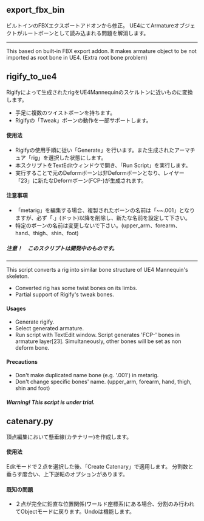 ## export_fbx_bin
ビルトインのFBXエクスポートアドオンから修正。
UE4にてArmatureオブジェクトがルートボーンとして読み込まれる問題を解消します。

***

This based on built-in FBX export addon.
It makes armature object to be not imported as root bone in UE4. (Extra root bone problem)

## rigify_to_ue4
Rigifyによって生成されたrigをUE4Mannequinのスケルトンに近いものに変換します。
* 手足に複数のツイストボーンを持ちます。
* Rigifyの「Tweak」ボーンの動作を一部サポートします。

#### 使用法
* Rigifyの使用手順に従い「Generate」を行います。また生成されたアーマチュア「rig」を選択した状態にします。
* 本スクリプトをTextEditウィンドウで開き、「Run Script」を実行します。
* 実行することで元のDeformボーンは非Deformボーンとなり、レイヤー「23」に新たなDeformボーン(FCP-)が生成されます。

#### 注意事項
* 「metarig」を編集する場合、複製されたボーンの名前は「~~.001」となりますが、必ず「.」(ドット)以降を削除し、新たな名前を設定して下さい。
* 特定のボーンの名前は変更しないで下さい。(upper_arm、forearm、hand、thigh、shin、foot)

##### 注意！　このスクリプトは開発中のものです。

***

This script converts a rig into similar bone structure of UE4 Mannequin's skeleton.
* Converted rig has some twist bones on its limbs.
* Partial support of Rigify's tweak bones.

#### Usages
* Generate rigify.
* Select generated armature.
* Run script with TextEdit window. Script generates 'FCP-' bones in armature layer[23]. Simultaneously, other bones will be set as non deform bone.

#### Precautions
* Don't make duplicated name bone (e.g. '.001') in metarig.
* Don't change specific bones' name. (upper_arm, forearm, hand, thigh, shin and foot)

##### Warning! This script is under trial.

## catenary.py
頂点編集において懸垂線(カテナリー)を作成します。

#### 使用法
Editモードで２点を選択した後、「Create Catenary」で適用します。
分割数と垂らす度合い、上下逆転のオプションがあります。

#### 既知の問題
* ２点が完全に鉛直な位置関係(ワールド座標系)にある場合、分割のみ行われてObjectモードに戻ります。Undoは機能します。

